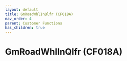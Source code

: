 ```yaml
---
layout: default
title: GmRoadWhlInQlfr (CF018A)
nav_order: 4
parent: Customer Functions
has_children: true
---
```

# GmRoadWhlInQlfr (CF018A)
